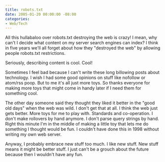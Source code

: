 ```yaml
---
title: robots.txt
date: 2005-01-20 00:00:00 -08:00
categories:
- Web/Tech
---
```


<p>
All this hullabaloo over robots.txt destroying the web is crazy! I mean, why can't I decide what content on my server search engines can index? I think in five years we'll all forget about how they "destroyed the web" by allowing people robots.txt restrictions.
</p>
<p>
Seriously, describing content is cool. Cool!
</p>
<p>
Sometimes I feel bad because I can't write these long billowing posts about technology. I wish I had some good opinions on stuff like nofollow or atom/rss poop. But to me it's all just more toys. So thanks everyone for making more toys that might come in handy later if I need them for something cool.
</p>
<p>
The other day someone said they thought they liked it better in the "good old days" when the web was wild. I don't get that at all. I think the web just gets better. More toys for me to play with. Standards and co-operation. I don't make rollovers by hand anymore. I don't parse query strings by hand. Right this minute I'm in the middle of making a little toy that lets me do something I thought would be fun. I couldn't have done this in 1998 without writing my own web server.
</p>
<p>
Anyway, I probably embrace new stuff too much. I like new stuff. New stuff means it might be better stuff. I just can't be a grouch about the future because then I wouldn't have any fun.
</p>
